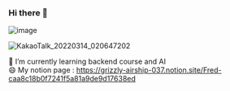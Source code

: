 ### Hi there 👋

![image](https://user-images.githubusercontent.com/97624968/158090325-ec9c0c39-6019-4615-a888-227e9a5f8dc0.png)

![KakaoTalk_20220314_020647202](https://user-images.githubusercontent.com/97624968/158070830-576ae641-3d9d-4c7d-90ab-474e18d35992.gif)

🌱 I’m currently learning backend course and AI  
😄 My notion page : https://grizzly-airship-037.notion.site/Fred-caa8c18b0f7241f5a81a9de9d17638ed


<!--

**LearninMC/LearninMC** is a ✨ _special_ ✨ repository because its `README.md` (this file) appears on your GitHub profile.

Here are some ideas to get you started:

- 🔭 I’m currently working on ...
- 🌱 I’m currently learning ...
- 👯 I’m looking to collaborate on ...
- 🤔 I’m looking for help with ...
- 💬 Ask me about ...
- 📫 How to reach me: ...
- 😄 Pronouns: ...
- ⚡ Fun fact: ...
-->
